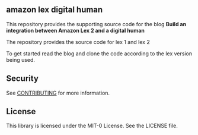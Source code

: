 ## amazon lex digital human

This repository provides the supporting source code for the blog **Build an integration between Amazon Lex 2 and a digital human**

The repository provides the source code for lex 1 and lex 2

To get started read the blog and clone the code according to the lex version being used.

## Security

See [CONTRIBUTING](CONTRIBUTING.md#security-issue-notifications) for more information.

## License

This library is licensed under the MIT-0 License. See the LICENSE file.


